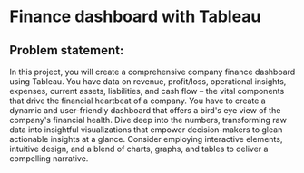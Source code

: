 # Finance dashboard with Tableau

## Problem statement:

In this project, you will create a comprehensive company finance dashboard using Tableau.
You have data on revenue, profit/loss, operational insights, expenses, current assets, 
liabilities, and cash flow – the vital components that drive the financial heartbeat of a company.
You have to create a dynamic and user-friendly dashboard that offers a bird's eye view of the company's financial health. 
Dive deep into the numbers, transforming raw data into insightful visualizations that empower decision-makers to glean actionable insights at a glance. 
Consider employing interactive elements, intuitive design, and a blend of charts, graphs, and tables to deliver a compelling narrative.
